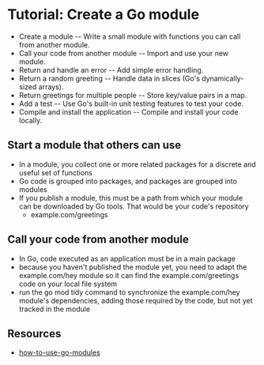 # Tutorial: Create a Go module

* Create a module -- Write a small module with functions you can call from another module.
* Call your code from another module -- Import and use your new module.
* Return and handle an error -- Add simple error handling.
* Return a random greeting -- Handle data in slices (Go's dynamically-sized arrays).
* Return greetings for multiple people -- Store key/value pairs in a map.
* Add a test -- Use Go's built-in unit testing features to test your code.
* Compile and install the application -- Compile and install your code locally.

## Start a module that others can use

* In a module, you collect one or more related packages for a discrete and useful set of functions
* Go code is grouped into packages, and packages are grouped into modules
* If you publish a module, this must be a path from which your module can be downloaded by Go tools. That would be your code's repository
  * example.com/greetings

## Call your code from another module

* In Go, code executed as an application must be in a main package
* because you haven't published the module yet, you need to adapt the example.com/hey module so it can find the example.com/greetings code on your local file system
* run the go mod tidy command to synchronize the example.com/hey module's dependencies, adding those required by the code, but not yet tracked in the module

## Resources

* [how-to-use-go-modules](https://www.digitalocean.com/community/tutorials/how-to-use-go-modules)